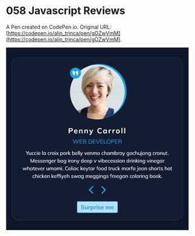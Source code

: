 # 058 Javascript Reviews

A Pen created on CodePen.io. Original URL: [https://codepen.io/alin_trinca/pen/gOZwVmM](https://codepen.io/alin_trinca/pen/gOZwVmM).

![Javascript Reviews Screenshot](javascript-reviews.png)
